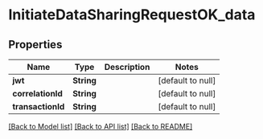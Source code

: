 # InitiateDataSharingRequestOK_data

## Properties

| Name              | Type       | Description | Notes             |
| ----------------- | ---------- | ----------- | ----------------- |
| **jwt**           | **String** |             | [default to null] |
| **correlationId** | **String** |             | [default to null] |
| **transactionId** | **String** |             | [default to null] |

[[Back to Model list]](../README.md#documentation-for-models) [[Back to API list]](../README.md#documentation-for-api-endpoints) [[Back to README]](../README.md)
